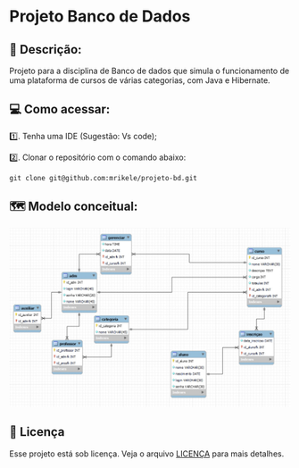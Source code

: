 # Projeto Banco de Dados
## 📝 Descrição: 
Projeto para a disciplina de Banco de dados que simula o funcionamento de uma plataforma de cursos de várias categorias, com Java e Hibernate.

## 💻 Como acessar:
1️⃣. Tenha uma IDE (Sugestão: Vs code);

2️⃣. Clonar o repositório com o comando abaixo:
``` 
git clone git@github.com:mrikele/projeto-bd.git
```

## 🗺 Modelo conceitual:
<img src="modelo-conceitual.jpeg" alt="modelo conceitual">

## 📝 Licença

Esse projeto está sob licença. Veja o arquivo [LICENÇA](LICENSE.md) para mais detalhes.
